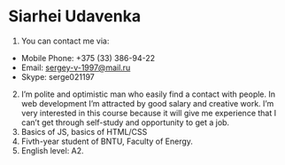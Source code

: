 # Siarhei Udavenka
1. You can contact me via:
* Mobile Phone: +375 (33) 386-94-22
* Email: sergey-v-1997@mail.ru
* Skype: serge021197
2. I’m polite and optimistic man who easily find a contact with people. In web development I’m attracted by good salary and creative work. I’m very interested in this course because it will give me experience that I can’t get through self-study and opportunity to get a job.
3. Basics of JS, basics of HTML/CSS
4. Fivth-year student of BNTU, Faculty of Energy.
5. English level: A2.
